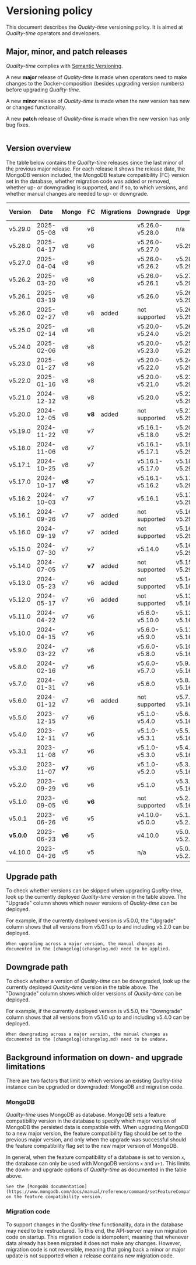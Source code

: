 # Versioning policy

This document describes the *Quality-time* versioning policy. It is aimed at *Quality-time* operators and developers.

## Major, minor, and patch releases

*Quality-time* complies with [Semantic Versioning](https://semver.org/spec/v2.0.0.html).

A new **major** release of *Quality-time* is made when operators need to make changes to the Docker-composition (besides upgrading version numbers) before upgrading *Quality-time*.

A new **minor** release of *Quality-time* is made when the new version has new or changed functionality.

A new **patch** release of *Quality-time* is made when the new version has only bug fixes.

```{index} MongoDB
```

## Version overview

The table below contains the *Quality-time* releases since the last minor of the previous major release. For each release it shows the release date, the MongoDB version included, the MongoDB feature compatibility (FC) version set in the database, whether migration code was added or removed, whether up- or downgrading is supported, and if so, to which versions, and whether manual changes are needed to up- or downgrade.

| Version    | Date         | Mongo  | FC     | Migrations | Downgrade       | Upgrade         | Manual changes |
|------------|--------------|--------|--------|------------|-----------------|-----------------|----------------|
| v5.29.0    | 2025-05-08   | v8     | v8     |            | v5.26.0-v5.28.0 | n/a             | no             |
| v5.28.0    | 2025-04-17   | v8     | v8     |            | v5.26.0-v5.27.0 | v5.29.0         | no             |
| v5.27.0    | 2025-04-04   | v8     | v8     |            | v5.26.0-v5.26.2 | v5.28.0-v5.29.0 | no             |
| v5.26.2    | 2025-03-20   | v8     | v8     |            | v5.26.0-v5.26.1 | v5.27.0-v5.29.0 | no             |
| v5.26.1    | 2025-03-19   | v8     | v8     |            | v5.26.0         | v5.26.2-v5.29.0 | no             |
| v5.26.0    | 2025-02-27   | v8     | v8     | added      | not supported   | v5.26.1-v5.29.0 | no             |
| v5.25.0    | 2025-02-14   | v8     | v8     |            | v5.20.0-v5.24.0 | v5.26.0-v5.29.0 | no             |
| v5.24.0    | 2025-02-06   | v8     | v8     |            | v5.20.0-v5.23.0 | v5.25.0-v5.29.0 | no             |
| v5.23.0    | 2025-01-27   | v8     | v8     |            | v5.20.0-v5.22.0 | v5.24.0-v5.29.0 | no             |
| v5.22.0    | 2025-01-16   | v8     | v8     |            | v5.20.0-v5.21.0 | v5.23.0-v5.29.0 | no             |
| v5.21.0    | 2024-12-12   | v8     | v8     |            | v5.20.0         | v5.22.0-v5.29.0 | no             |
| v5.20.0    | 2024-12-05   | v8     | **v8** | added      | not supported   | v5.21.0-v5.29.0 | no             |
| v5.19.0    | 2024-11-22   | v8     | v7     |            | v5.16.1-v5.18.0 | v5.20.0-v5.29.0 | no             |
| v5.18.0    | 2024-11-06   | v8     | v7     |            | v5.16.1-v5.17.1 | v5.19.0-v5.29.0 | no             |
| v5.17.1    | 2024-10-25   | v8     | v7     |            | v5.16.1-v5.17.0 | v5.18.0-v5.29.0 | no             |
| v5.17.0    | 2024-10-17   | **v8** | v7     |            | v5.16.1-v5.16.2 | v5.17.1-v5.29.0 | no             |
| v5.16.2    | 2024-10-03   | v7     | v7     |            | v5.16.1         | v5.17.0-v5.29.0 | no             |
| v5.16.1    | 2024-09-26   | v7     | v7     | added      | not supported   | v5.16.2-v5.29.0 | no             |
| v5.16.0    | 2024-09-19   | v7     | v7     | added      | not supported   | v5.16.1-v5.29.0 | no             |
| v5.15.0    | 2024-07-30   | v7     | v7     |            | v5.14.0         | v5.16.0-v5.29.0 | no             |
| v5.14.0    | 2024-07-05   | v7     | **v7** | added      | not supported   | v5.15.0-v5.29.0 | no             |
| v5.13.0    | 2024-05-23   | v7     | v6     | added      | not supported   | v5.14.0-v5.16.2 | no             |
| v5.12.0    | 2024-05-17   | v7     | v6     | added      | not supported   | v5.13.0-v5.16.2 | no             |
| v5.11.0    | 2024-04-22   | v7     | v6     |            | v5.6.0-v5.10.0  | v5.12.0-v5.16.2 | no             |
| v5.10.0    | 2024-04-15   | v7     | v6     |            | v5.6.0-v5.9.0   | v5.11.0-v5.16.2 | no             |
| v5.9.0     | 2024-03-22   | v7     | v6     |            | v5.6.0-v5.8.0   | v5.10.0-v5.16.2 | no             |
| v5.8.0     | 2024-02-16   | v7     | v6     |            | v5.6.0-v5.7.0   | v5.9.0-v5.16.2  | no             |
| v5.7.0     | 2024-01-31   | v7     | v6     |            | v5.6.0          | v5.8.0-v5.16.2  | no             |
| v5.6.0     | 2024-01-12   | v7     | v6     | added      | not supported   | v5.7.0-v5.16.2  | no             |
| v5.5.0     | 2023-12-15   | v7     | v6     |            | v5.1.0-v5.4.0   | v5.6.0-v5.16.2  | no             |
| v5.4.0     | 2023-12-11   | v7     | v6     |            | v5.1.0-v5.3.1   | v5.5.0-v5.16.2  | no             |
| v5.3.1     | 2023-11-08   | v7     | v6     |            | v5.1.0-v5.3.0   | v5.4.0-v5.16.2  | no             |
| v5.3.0     | 2023-11-07   | **v7** | v6     |            | v5.1.0-v5.2.0   | v5.3.1-v5.16.2  | no             |
| v5.2.0     | 2023-09-29   | v6     | v6     |            | v5.1.0          | v5.3.0-v5.16.2  | no             |
| v5.1.0     | 2023-09-05   | v6     | **v6** |            | not supported   | v5.2.0-v5.16.2  | no             |
| v5.0.1     | 2023-06-26   | v6     | v5     |            | v4.10.0-v5.0.0  | v5.1.0-v5.2.0   | no             |
| **v5.0.0** | 2023-06-23   | **v6** | v5     |            | v4.10.0         | v5.0.1-v5.2.0   | **yes**        |
| v4.10.0    | 2023-04-26   | v5     | v5     |            | n/a             | v5.0.0-v5.2.0   | no             |

## Upgrade path

To check whether versions can be skipped when upgrading *Quality-time*, look up the currently deployed *Quality-time* version in the table above. The "Upgrade" column shows which newer versions of *Quality-time* can be deployed.

For example, if the currently deployed version is v5.0.0, the "Upgrade" column shows that all versions from v5.0.1 up to and including v5.2.0 can be deployed.

```{warning}
When upgrading across a major version, the manual changes as documented in the [changelog](changelog.md) need to be applied.
```

## Downgrade path

To check whether a version of *Quality-time* can be downgraded, look up the currently deployed *Quality-time* version in the table above. The "Downgrade" column shows which older versions of *Quality-time* can be deployed.

For example, if the currently deployed version is v5.5.0, the "Downgrade" column shows that all versions from v5.1.0 up to and including v5.4.0 can be deployed.

```{warning}
When downgrading across a major version, the manual changes as documented in the [changelog](changelog.md) need to be undone.
```

## Background information on down- and upgrade limitations

There are two factors that limit to which versions an existing *Quality-time* instance can be upgraded or downgraded: MongoDB and migration code.

### MongoDB

*Quality-time* uses MongoDB as database. MongoDB sets a feature compatibility version in the database to specify which major version of MongoDB the persisted data is compatible with. When upgrading MongoDB to a new major version, the feature compatibility flag should be set to the previous major version, and only when the upgrade was successful should the feature compatibility flag set to the new major version of MongoDB.

In general, when the feature compatibility of a database is set to version `x`, the database can only be used with MongoDB versions `x` and `x+1`. This limits the down- and upgrade options of *Quality-time* as documented in the table above.

```{seealso}
See the [MongoDB documentation](https://www.mongodb.com/docs/manual/reference/command/setFeatureCompatibilityVersion/) on the feature compatibility version.
```

### Migration code

To support changes in the *Quality-time* functionality, data in the database may need to be restructured. To this end, the API-server may run migration code on startup. This migration code is idempotent, meaning that whenever data already has been migrated it does not make any changes. However, migration code is not reversible, meaning that going back a minor or major update is not supported when a release contains new migration code.
